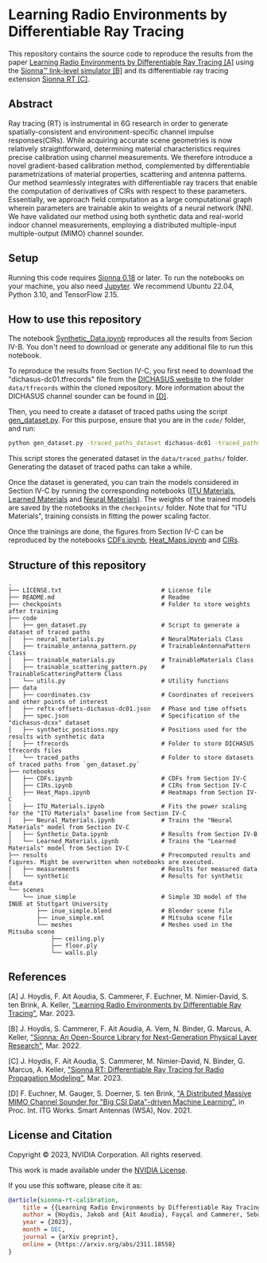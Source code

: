 # Learning Radio Environments by Differentiable Ray Tracing

This repository contains the source code to reproduce the results from the paper [Learning Radio Environments by Differentiable Ray Tracing [A]](https://arxiv.org/abs/2311.18558)
using the [Sionna&trade; link-level simulator [B]](https://nvlabs.github.io/sionna/) and its differentiable ray tracing extension [Sionna RT [C]](https://arxiv.org/abs/2303.11103).

## Abstract
Ray tracing (RT) is instrumental in 6G research in order to generate spatially-consistent and environment-specific channel impulse responses(CIRs). While acquiring accurate scene geometries is now relatively straightforward, determining material characteristics requires precise calibration using channel measurements. We therefore introduce a novel gradient-based calibration method, complemented by differentiable parametrizations of material properties, scattering and antenna patterns. Our method seamlessly integrates with differentiable ray tracers that enable the computation of derivatives of CIRs with respect to these parameters. Essentially, we approach field computation as a large computational graph wherein parameters are trainable akin to weights of a neural network (NN). We have validated our method using both synthetic data and real-world indoor channel measurements, employing a distributed multiple-input multiple-output (MIMO) channel sounder.

## Setup
Running this code requires [Sionna 0.18](https://nvlabs.github.io/sionna/) or later.
To run the notebooks on your machine, you also need [Jupyter](https://jupyter.org).
We recommend Ubuntu 22.04, Python 3.10, and TensorFlow 2.15.

## How to use this repository

The notebook [Synthetic_Data.ipynb](notebooks/Synthetic_Data.ipynb) reproduces all the results from Secion IV-B.
You don't need to download or generate any additional file to run this notebook.

To reproduce the results from Section IV-C, you first need to download the "dichasus-dc01.tfrecords" file from the [DICHASUS website](https://dichasus.inue.uni-stuttgart.de/datasets/data/dichasus-dcxx/) to the folder `data/tfrecords` within the cloned repository. More information about the DICHASUS channel sounder can be found in [[D]](https://arxiv.org/abs/2206.15302).

Then, you need to create a dataset of traced paths using the script [gen_dataset.py](code/gen_dataset.py).
For this purpose, ensure that you are in the `code/` folder, and run:

```bash
python gen_dataset.py -traced_paths_dataset dichasus-dc01 -traced_paths_dataset_size 10000
```
This script stores the generated dataset in the `data/traced_paths/` folder.
Generating the dataset of traced paths can take a while.

Once the dataset is generated, you can train the models considered in Section IV-C by running the corresponding notebooks ([ITU Materials](notebooks/ITU_Materials.ipynb), [Learned Materials](notebooks/Learned_Materials.ipynb) and [Neural Materials](notebooks/Neural_Materials.ipynb)).
The weights of the trained models are saved by the notebooks in the `checkpoints/` folder.
Note that for "ITU Materials", training consists in fitting the power scaling factor.

Once the trainings are done, the figures from Section IV-C can be reproduced by the notebooks [CDFs.ipynb](notebooks/CDFs.ipynb), [Heat_Maps.ipynb](notebooks/Heat_Maps.ipynb) and [CIRs](notebooks/CIRs.ipynb).

## Structure of this repository
    .
    ├── LICENSE.txt                            # License file
    ├── README.md                              # Readme
    ├── checkpoints                            # Folder to store weights after training
    ├── code
    │   ├── gen_dataset.py                     # Script to generate a dataset of traced paths
    │   ├── neural_materials.py                # NeuralMaterials Class
    │   ├── trainable_antenna_pattern.py       # TrainableAntennaPattern Class
    │   ├── trainable_materials.py             # TrainableMaterials Class
    │   ├── trainable_scattering_pattern.py    # TrainableScatteringPatterm Class
    │   └── utils.py                           # Utility functions
    ├── data
    │   ├── coordinates.csv                    # Coordinates of receivers and other points of interest
    │   ├── reftx-offsets-dichasus-dc01.json   # Phase and time offsets
    │   ├── spec.json                          # Specification of the "dichasus-dcxx" dataset
    │   ├── synthetic_positions.npy            # Positions used for the results with synthetic data
    │   ├── tfrecords                          # Folder to store DICHASUS tfrecords files
    │   └── traced_paths                       # Folder to store datasets of traced paths from `gen_dataset.py`
    ├── notebooks
    │   ├── CDFs.ipynb                         # CDFs from Section IV-C
    │   ├── CIRs.ipynb                         # CIRs from Section IV-C
    │   ├── Heat_Maps.ipynb                    # Heatmaps from Section IV-C
    │   ├── ITU_Materials.ipynb                # Fits the power scaling for the "ITU Materials" baseline from Section IV-C
    │   ├── Neural_Materials.ipynb             # Trains the "Neural Materials" model from Section IV-C
    │   ├── Synthetic_Data.ipynb               # Results from Section IV-B
    │   └── Learned_Materials.ipynb            # Trains the "Learned Materials" model from Section IV-C
    ├── results                                # Precomputed results and figures. Might be overwritten when notebooks are executed.
    │   ├── measurements                       # Results for measured data
    │   └── synthetic                          # Results for synthetic data
    └── scenes
        └── inue_simple                        # Simple 3D model of the INUE at Stuttgart University
            ├── inue_simple.blend              # Blender scene file
            ├── inue_simple.xml                # Mitsuba scene file
            └── meshes                         # Meshes used in the Mitsuba scene
                ├── ceiling.ply
                ├── floor.ply
                └── walls.ply

## References

[A] J. Hoydis, F. Ait Aoudia, S. Cammerer, F. Euchner, M. Nimier-David, S. ten Brink, A. Keller, ["Learning Radio Environments by Differentiable Ray Tracing"](https://arxiv.org/abs/2311.18558), Mar. 2023.

[B] J. Hoydis, S. Cammerer, F. Ait Aoudia, A. Vem, N. Binder, G. Marcus, A. Keller, ["Sionna: An Open-Source Library for Next-Generation Physical Layer Research"](https://arxiv.org/abs/2203.11854), Mar. 2022.

[C] J. Hoydis, F. Ait Aoudia, S. Cammerer, M. Nimier-David, N. Binder, G. Marcus, A. Keller, ["Sionna RT: Differentiable Ray Tracing for Radio Propagation Modeling"](https://arxiv.org/abs/2303.11103), Mar. 2023.

[D] F. Euchner,  M. Gauger, S. Doerner, S. ten Brink, ["A Distributed Massive MIMO Channel Sounder for "Big CSI Data"-driven Machine Learning"](https://arxiv.org/abs/2206.15302),
in Proc. Int. ITG Works. Smart Antennas (WSA), Nov. 2021.

## License and Citation

Copyright &copy; 2023, NVIDIA Corporation. All rights reserved.

This work is made available under the [NVIDIA License](LICENSE.txt).

If you use this software, please cite it as:
```bibtex
@article{sionna-rt-calibration,
    title = {{Learning Radio Environments by Differentiable Ray Tracing}},
    author = {Hoydis, Jakob and {Ait Aoudia}, Fayçal and Cammerer, Sebastian and Euchner, Florian and Nimier-David, Merlin and ten Brink, Stephan and Keller, Alexander},
    year = {2023},
    month = DEC,
    journal = {arXiv preprint},
    online = {https://arxiv.org/abs/2311.18558}
}
```
